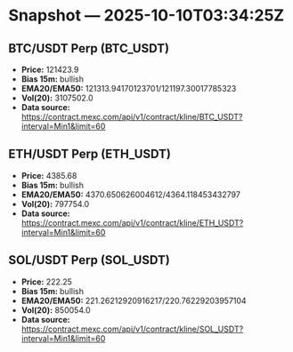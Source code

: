 # Snapshot — 2025-10-10T03:34:25Z

## BTC/USDT Perp (BTC_USDT)
- **Price:** 121423.9
- **Bias 15m:** bullish
- **EMA20/EMA50:** 121313.94170123701/121197.30017785323
- **Vol(20):** 3107502.0
- **Data source:** https://contract.mexc.com/api/v1/contract/kline/BTC_USDT?interval=Min1&limit=60

## ETH/USDT Perp (ETH_USDT)
- **Price:** 4385.68
- **Bias 15m:** bullish
- **EMA20/EMA50:** 4370.650626004612/4364.118453432797
- **Vol(20):** 797754.0
- **Data source:** https://contract.mexc.com/api/v1/contract/kline/ETH_USDT?interval=Min1&limit=60

## SOL/USDT Perp (SOL_USDT)
- **Price:** 222.25
- **Bias 15m:** bullish
- **EMA20/EMA50:** 221.26212920916217/220.76229203957104
- **Vol(20):** 850054.0
- **Data source:** https://contract.mexc.com/api/v1/contract/kline/SOL_USDT?interval=Min1&limit=60
